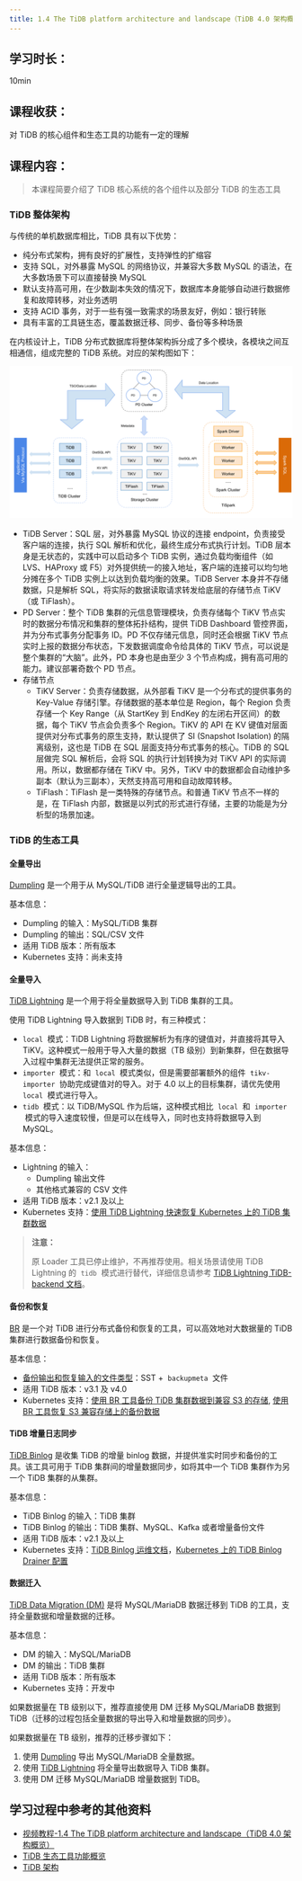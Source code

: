 ```yaml
---
title: 1.4 The TiDB platform architecture and landscape（TiDB 4.0 架构概览）
---
```


## 学习时长：

10min

## 课程收获：

对 TiDB 的核心组件和生态工具的功能有一定的理解

## 课程内容：

> 本课程简要介绍了 TiDB 核心系统的各个组件以及部分 TiDB 的生态工具


###  TiDB 整体架构

与传统的单机数据库相比，TiDB 具有以下优势：

* 纯分布式架构，拥有良好的扩展性，支持弹性的扩缩容
* 支持 SQL，对外暴露 MySQL 的网络协议，并兼容大多数 MySQL 的语法，在大多数场景下可以直接替换 MySQL
* 默认支持高可用，在少数副本失效的情况下，数据库本身能够自动进行数据修复和故障转移，对业务透明
* 支持 ACID 事务，对于一些有强一致需求的场景友好，例如：银行转账
* 具有丰富的工具链生态，覆盖数据迁移、同步、备份等多种场景

在内核设计上，TiDB 分布式数据库将整体架构拆分成了多个模块，各模块之间互相通信，组成完整的 TiDB 系统。对应的架构图如下：

![architecture](pic/19.png)

* TiDB Server：SQL 层，对外暴露 MySQL 协议的连接 endpoint，负责接受客户端的连接，执行 SQL 解析和优化，最终生成分布式执行计划。TiDB 层本身是无状态的，实践中可以启动多个 TiDB 实例，通过负载均衡组件（如 LVS、HAProxy 或 F5）对外提供统一的接入地址，客户端的连接可以均匀地分摊在多个 TiDB 实例上以达到负载均衡的效果。TiDB Server 本身并不存储数据，只是解析 SQL，将实际的数据读取请求转发给底层的存储节点 TiKV（或 TiFlash）。
* PD Server：整个 TiDB 集群的元信息管理模块，负责存储每个 TiKV 节点实时的数据分布情况和集群的整体拓扑结构，提供 TiDB Dashboard 管控界面，并为分布式事务分配事务 ID。PD 不仅存储元信息，同时还会根据 TiKV 节点实时上报的数据分布状态，下发数据调度命令给具体的 TiKV 节点，可以说是整个集群的“大脑”。此外，PD 本身也是由至少 3 个节点构成，拥有高可用的能力。建议部署奇数个 PD 节点。
* 存储节点
  * TiKV Server：负责存储数据，从外部看 TiKV 是一个分布式的提供事务的 Key-Value 存储引擎。存储数据的基本单位是 Region，每个 Region 负责存储一个 Key Range（从 StartKey 到 EndKey 的左闭右开区间）的数据，每个 TiKV 节点会负责多个 Region。TiKV 的 API 在 KV 键值对层面提供对分布式事务的原生支持，默认提供了 SI (Snapshot Isolation) 的隔离级别，这也是 TiDB 在 SQL 层面支持分布式事务的核心。TiDB 的 SQL 层做完 SQL 解析后，会将 SQL 的执行计划转换为对 TiKV API 的实际调用。所以，数据都存储在 TiKV 中。另外，TiKV 中的数据都会自动维护多副本（默认为三副本），天然支持高可用和自动故障转移。
  * TiFlash：TiFlash 是一类特殊的存储节点。和普通 TiKV 节点不一样的是，在 TiFlash 内部，数据是以列式的形式进行存储，主要的功能是为分析型的场景加速。


### TiDB 的生态工具

#### 全量导出

[Dumpling](https://docs.pingcap.com/zh/tidb/stable/dumpling-overview) 是一个用于从 MySQL/TiDB 进行全量逻辑导出的工具。

基本信息：

* Dumpling 的输入：MySQL/TiDB 集群
* Dumpling 的输出：SQL/CSV 文件
* 适用 TiDB 版本：所有版本
* Kubernetes 支持：尚未支持

#### 全量导入

[TiDB Lightning](https://docs.pingcap.com/zh/tidb/stable/tidb-lightning-overview) 是一个用于将全量数据导入到 TiDB 集群的工具。

使用 TiDB Lightning 导入数据到 TiDB 时，有三种模式：

* `local`  模式：TiDB Lightning 将数据解析为有序的键值对，并直接将其导入 TiKV。这种模式一般用于导入大量的数据（TB 级别）到新集群，但在数据导入过程中集群无法提供正常的服务。
* `importer`  模式：和  `local`  模式类似，但是需要部署额外的组件  `tikv-importer`  协助完成键值对的导入。对于 4.0 以上的目标集群，请优先使用  `local`  模式进行导入。
* `tidb`  模式：以 TiDB/MySQL 作为后端，这种模式相比  `local`  和  `importer`  模式的导入速度较慢，但是可以在线导入，同时也支持将数据导入到 MySQL。

基本信息：

* Lightning 的输入：
  * Dumpling 输出文件
  * 其他格式兼容的 CSV 文件
* 适用 TiDB 版本：v2.1 及以上
* Kubernetes 支持：[使用 TiDB Lightning 快速恢复 Kubernetes 上的 TiDB 集群数据](https://docs.pingcap.com/zh/tidb-in-kubernetes/v1.1/restore-data-using-tidb-lightning)

> **注意：**
>
>
>
> 原 Loader 工具已停止维护，不再推荐使用。相关场景请使用 TiDB Lightning 的  `tidb`  模式进行替代，详细信息请参考 [TiDB Lightning TiDB-backend 文档](https://docs.pingcap.com/zh/tidb/stable/tidb-lightning-backends#%E4%BB%8E-loader-%E8%BF%81%E7%A7%BB%E5%88%B0-tidb-lightning-tidb-backend)。

#### 备份和恢复

[BR](https://docs.pingcap.com/zh/tidb/stable/backup-and-restore-tool) 是一个对 TiDB 进行分布式备份和恢复的工具，可以高效地对大数据量的 TiDB 集群进行数据备份和恢复。

基本信息：

* [备份输出和恢复输入的文件类型](https://docs.pingcap.com/zh/tidb/stable/backup-and-restore-tool#%E5%A4%87%E4%BB%BD%E6%96%87%E4%BB%B6%E7%B1%BB%E5%9E%8B)：SST +  `backupmeta`  文件
* 适用 TiDB 版本：v3.1 及 v4.0
* Kubernetes 支持：[使用 BR 工具备份 TiDB 集群数据到兼容 S3 的存储](https://docs.pingcap.com/zh/tidb-in-kubernetes/v1.1/backup-to-aws-s3-using-br), [使用 BR 工具恢复 S3 兼容存储上的备份数据](https://docs.pingcap.com/zh/tidb-in-kubernetes/v1.1/restore-from-aws-s3-using-br)

#### TiDB 增量日志同步

[TiDB Binlog](https://docs.pingcap.com/zh/tidb/stable/tidb-binlog-overview) 是收集 TiDB 的增量 binlog 数据，并提供准实时同步和备份的工具。该工具可用于 TiDB 集群间的增量数据同步，如将其中一个 TiDB 集群作为另一个 TiDB 集群的从集群。

基本信息：

* TiDB Binlog 的输入：TiDB 集群
* TiDB Binlog 的输出：TiDB 集群、MySQL、Kafka 或者增量备份文件
* 适用 TiDB 版本：v2.1 及以上
* Kubernetes 支持：[TiDB Binlog 运维文档](https://docs.pingcap.com/zh/tidb-in-kubernetes/v1.1/deploy-tidb-binlog)，[Kubernetes 上的 TiDB Binlog Drainer 配置](https://docs.pingcap.com/zh/tidb-in-kubernetes/v1.1/configure-tidb-binlog-drainer)

#### 数据迁入

[TiDB Data Migration (DM)](https://docs.pingcap.com/zh/tidb-data-migration/v2.0/overview) 是将 MySQL/MariaDB 数据迁移到 TiDB 的工具，支持全量数据和增量数据的迁移。

基本信息：

* DM 的输入：MySQL/MariaDB
* DM 的输出：TiDB 集群
* 适用 TiDB 版本：所有版本
* Kubernetes 支持：开发中

如果数据量在 TB 级别以下，推荐直接使用 DM 迁移 MySQL/MariaDB 数据到 TiDB（迁移的过程包括全量数据的导出导入和增量数据的同步）。

如果数据量在 TB 级别，推荐的迁移步骤如下：

1. 使用 [Dumpling](https://docs.pingcap.com/zh/tidb/stable/dumpling-overview) 导出 MySQL/MariaDB 全量数据。
2. 使用 [TiDB Lightning](https://docs.pingcap.com/zh/tidb/stable/tidb-lightning-overview) 将全量导出数据导入 TiDB 集群。
3. 使用 DM 迁移 MySQL/MariaDB 增量数据到 TiDB。


## 学习过程中参考的其他资料


- [视频教程-1.4 The TiDB platform architecture and landscape（TiDB 4.0 架构概览）](https://university.pingcap.com/courses/TiDB%204.0%20%E6%96%B0%E6%89%8B%E6%8C%87%E5%8D%97/chapter/101-%E7%AB%A0%E8%8A%82/lesson/The-TiDB-platform-architecture-and-landscape)
- [TiDB 生态工具功能概览](https://docs.pingcap.com/zh/tidb/stable/ecosystem-tool-user-guide)
- [TiDB 架构](https://docs.pingcap.com/zh/tidb/stable/tidb-architecture)
